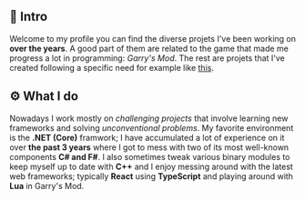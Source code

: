 ## 🚀 Intro 
Welcome to my profile you can find the diverse projets I've been working on **over the years**. A good part of them are related to the game that made me progress a lot in programming: *Garry's Mod*. The rest are projets that I've created following a specific need for example like [this](https://github.com/Earu/Octovisor).

## ⚙️ What I do 
Nowadays I work mostly on *challenging projects* that involve learning new frameworks and solving *unconventional problems*. My favorite environment is the **.NET (Core)** framwork; I have accumulated a lot of experience on it over **the past 3 years** where I got to mess with two of its most well-known components **C# and F#**. I also sometimes tweak various binary modules to keep myself up to date with **C++** and I enjoy messing around with the latest web frameworks; typically **React** using **TypeScript** and playing around with **Lua** in Garry's Mod.
